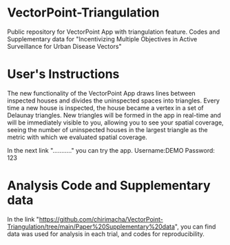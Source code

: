 # VectorPoint-Triangulation
Public repository for VectorPoint App with triangulation feature.
Codes and Supplementary data for "Incentivizing Multiple Objectives in Active Surveillance for Urban Disease Vectors"

# User's Instructions 
The new functionality of the VectorPoint App draws lines between inspected houses and divides the uninspected spaces into triangles. Every time a new house is inspected, the house became a vertex in a set of Delaunay triangles. New triangles will be formed in the app in real-time and will be immediately visible to you, allowing you to see your spatial coverage, seeing the number of uninspected houses in the largest triangle as the metric with which we evaluated spatial coverage.

In the next link "..........." you can try the app.
Username:DEMO
Password: 123

# Analysis Code and Supplementary data 
In the link "https://github.com/chirimacha/VectorPoint-Triangulation/tree/main/Paper%20Supplementary%20data", you can find data was used for analysis in each trial, and codes for reproducibility.
